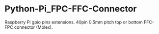 # Python-Pi_FPC-FFC-Connector
Raspberry Pi gpio pins extensions. 
40pin 0.5mm pitch top or bottom FFC-FPC connector (Molex). 

